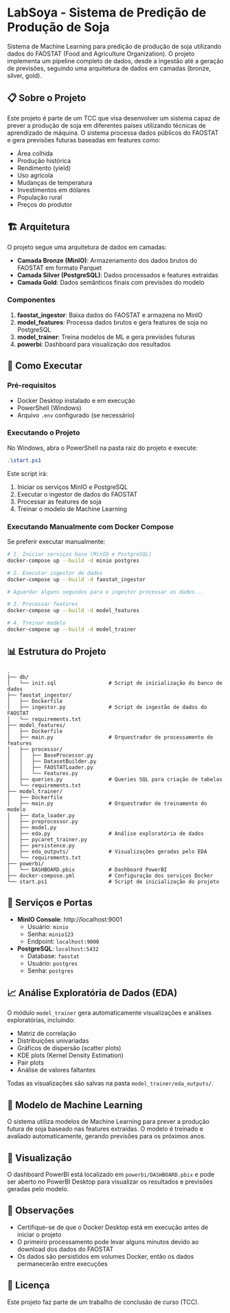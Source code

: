 # LabSoya - Sistema de Predição de Produção de Soja

Sistema de Machine Learning para predição de produção de soja utilizando dados do FAOSTAT (Food and Agriculture Organization). O projeto implementa um pipeline completo de dados, desde a ingestão até a geração de previsões, seguindo uma arquitetura de dados em camadas (bronze, silver, gold).

## 📋 Sobre o Projeto

Este projeto é parte de um TCC que visa desenvolver um sistema capaz de prever a produção de soja em diferentes países utilizando técnicas de aprendizado de máquina. O sistema processa dados públicos do FAOSTAT e gera previsões futuras baseadas em features como:

- Área colhida
- Produção histórica
- Rendimento (yield)
- Uso agrícola
- Mudanças de temperatura
- Investimentos em dólares
- População rural
- Preços do produtor

## 🏗️ Arquitetura

O projeto segue uma arquitetura de dados em camadas:

- **Camada Bronze (MinIO)**: Armazenamento dos dados brutos do FAOSTAT em formato Parquet
- **Camada Silver (PostgreSQL)**: Dados processados e features extraídas
- **Camada Gold**: Dados semânticos finais com previsões do modelo

### Componentes

1. **faostat_ingestor**: Baixa dados do FAOSTAT e armazena no MinIO
2. **model_features**: Processa dados brutos e gera features de soja no PostgreSQL
3. **model_trainer**: Treina modelos de ML e gera previsões futuras
4. **powerbi**: Dashboard para visualização dos resultados

## 🚀 Como Executar

### Pré-requisitos

- Docker Desktop instalado e em execução
- PowerShell (Windows)
- Arquivo `.env` configurado (se necessário)

### Executando o Projeto

No Windows, abra o PowerShell na pasta raiz do projeto e execute:

```powershell
.\start.ps1
```

Este script irá:
1. Iniciar os serviços MinIO e PostgreSQL
2. Executar o ingestor de dados do FAOSTAT
3. Processar as features de soja
4. Treinar o modelo de Machine Learning

### Executando Manualmente com Docker Compose

Se preferir executar manualmente:

```bash
# 1. Iniciar serviços base (MinIO e PostgreSQL)
docker-compose up --build -d minio postgres

# 2. Executar ingestor de dados
docker-compose up --build -d faostat_ingestor

# Aguardar alguns segundos para o ingestor processar os dados...

# 3. Processar features
docker-compose up --build -d model_features

# 4. Treinar modelo
docker-compose up --build -d model_trainer
```

## 📊 Estrutura do Projeto

```
.
├── db/
│   └── init.sql                 # Script de inicialização do banco de dados
├── faostat_ingestor/
│   ├── Dockerfile
│   ├── ingestor.py              # Script de ingestão de dados do FAOSTAT
│   └── requirements.txt
├── model_features/
│   ├── Dockerfile
│   ├── main.py                  # Orquestrador de processamento de features
│   ├── processor/
│   │   ├── BaseProcessor.py
│   │   ├── DatasetBuilder.py
│   │   ├── FAOSTATLoader.py
│   │   └── Features.py
│   ├── queries.py               # Queries SQL para criação de tabelas
│   └── requirements.txt
├── model_trainer/
│   ├── Dockerfile
│   ├── main.py                  # Orquestrador de treinamento do modelo
│   ├── data_loader.py
│   ├── preprocessor.py
│   ├── model.py
│   ├── eda.py                   # Análise exploratória de dados
│   ├── pycaret_trainer.py
│   ├── persistence.py
│   ├── eda_outputs/             # Visualizações geradas pelo EDA
│   └── requirements.txt
├── powerbi/
│   └── DASHBOARD.pbix           # Dashboard PowerBI
├── docker-compose.yml           # Configuração dos serviços Docker
└── start.ps1                    # Script de inicialização do projeto
```

## 🔧 Serviços e Portas

- **MinIO Console**: http://localhost:9001
  - Usuário: `minio`
  - Senha: `minio123`
  - Endpoint: `localhost:9000`
- **PostgreSQL**: `localhost:5432`
  - Database: `faostat`
  - Usuário: `postgres`
  - Senha: `postgres`

## 📈 Análise Exploratória de Dados (EDA)

O módulo `model_trainer` gera automaticamente visualizações e análises exploratórias, incluindo:

- Matriz de correlação
- Distribuições univariadas
- Gráficos de dispersão (scatter plots)
- KDE plots (Kernel Density Estimation)
- Pair plots
- Análise de valores faltantes

Todas as visualizações são salvas na pasta `model_trainer/eda_outputs/`.

## 🤖 Modelo de Machine Learning

O sistema utiliza modelos de Machine Learning para prever a produção futura de soja baseado nas features extraídas. O modelo é treinado e avaliado automaticamente, gerando previsões para os próximos anos.

## 📱 Visualização

O dashboard PowerBI está localizado em `powerbi/DASHBOARD.pbix` e pode ser aberto no PowerBI Desktop para visualizar os resultados e previsões geradas pelo modelo.

## 📝 Observações

- Certifique-se de que o Docker Desktop está em execução antes de iniciar o projeto
- O primeiro processamento pode levar alguns minutos devido ao download dos dados do FAOSTAT
- Os dados são persistidos em volumes Docker, então os dados permanecerão entre execuções

## 📄 Licença

Este projeto faz parte de um trabalho de conclusão de curso (TCC).

